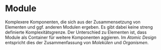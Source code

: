 # Module

Komplexere Komponenten, die sich aus der Zusammensetzung von Elementen und ggf. anderen Modulen ergeben.
Es gibt dabei keine streng definierte Komplexitätsgrenze.
Der Unterschied zu Elementen ist, dass Module als Container für weitere Komponenten aggieren.
Im *Atomic Design* entspricht dies der Zusammenfassung von _Molekülen_ und _Organismen_.

